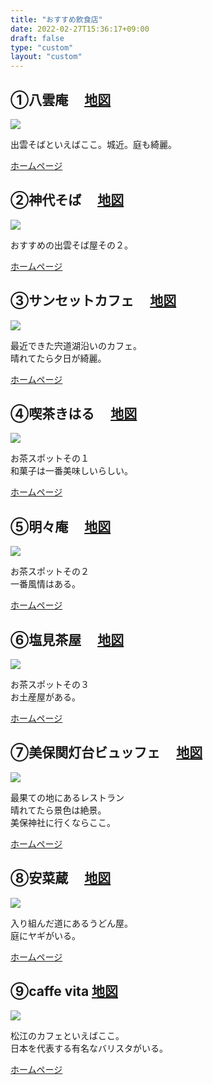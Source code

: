 ```yaml
---
title: "おすすめ飲食店"
date: 2022-02-27T15:36:17+09:00
draft: false
type: "custom"
layout: "custom"
---
```



<div class="info_box clearfix">

<section class="info">
    <h2><span>①八雲庵　</span>
		<a target=blank href="https://goo.gl/maps/EJVdFkRNSiGeqqT58">地図</a>
	</h2>
    <img class="picture" src="/img/yakumoan.png"></img>
    <p>出雲そばといえばここ。城近。庭も綺麗。</p>
    <a target=blank href="https://www.yakumoan.jp/">ホームページ</a>
</section>

<section class="info">
    <h2><span>②神代そば　</span>
		<a target=blank href="https://goo.gl/maps/QoXxhgzZLMsyeK5x5">地図</a>
	</h2>
    <img class="picture" src="/img/kamisiro.png"></img>
    <p>おすすめの出雲そば屋その２。</p>
    <a target=blank href="https://www.lazuda.com/news/archives/2770">ホームページ</a>
</section>

<section class="info">
    <h2><span>③サンセットカフェ　</span>
		<a target=blank href="https://goo.gl/maps/GH6pdmFvK6WGD1Xa6">地図</a>
	</h2>
    <img class="picture" src="/img/sunset.png"></img>
    <p>最近できた宍道湖沿いのカフェ。<br>
    晴れてたら夕日が綺麗。</p>
    <a target=blank href="https://www.instagram.com/shinjiko.sunset.cafe/?hl=ja">ホームページ</a>
</section>

<section class="info">
    <h2><span>④喫茶きはる　</span>
		<a target=blank href="https://goo.gl/maps/1Ax7jsHBe3dV5U3P6">地図</a>
	</h2>
    <img class="picture" src="/img/otya1.png"></img>
    <p>お茶スポットその１<br>
    和菓子は一番美味しいらしい。</p>
    <a target=blank href="https://matsu-reki.jp/kiharu/">ホームページ</a>
</section>

<section class="info">
    <h2><span>⑤明々庵　</span>
		<a target=blank href="https://goo.gl/maps/3mEd69WEEtZgLUkX8">地図</a>
	</h2>
    <img class="picture" src="/img/otya2.png"></img>
    <p>お茶スポットその２<br>
    一番風情はある。</p>
    <a target=blank href="http://www.meimeian.jp/">ホームページ</a>
</section>

<section class="info">
    <h2><span>⑥塩見茶屋　</span>
		<a target=blank href="https://goo.gl/maps/ZGNLWUnHR5szCQMy7">地図</a>
	</h2>
	<img class="picture" src="/img/otya3.png"></img>
	<p>お茶スポットその３<br>
    お土産屋がある。</p>
    <a target=blank href="https://www.shiomi-cyaya.com/">ホームページ</a>
</section>

<section class="info">
    <h2><span>⑦美保関灯台ビュッフェ　</span>
		<a target=blank href="https://goo.gl/maps/T3AG3PS5ZR991k6y7">地図</a>
	</h2>
    <img class="picture" src="/img/miho.png"></img>
    <p>最果ての地にあるレストラン<br>
    晴れてたら景色は絶景。<br>
    美保神社に行くならここ。</p>
    <a target=blank href="https://www.lazuda.com/news/archives/332">ホームページ</a>
</section>

<section class="info">
    <h2><span>⑧安菜蔵　</span>
		<a target=blank href="https://goo.gl/maps/w4gztvgbsqueVnc79">地図</a>
	</h2>
    <img class="picture" src="/img/yagi.png"></img>
    <p>入り組んだ道にあるうどん屋。<br>
    庭にヤギがいる。</p>
    <a target=blank href="https://www.anazou.net/">ホームページ</a>
</section>

<section class="info">
    <h2><span>⑨caffe vita</span>
		<a target=blank href="https://goo.gl/maps/tSfYorpn9wck9ELEA">地図</a>
	</h2>
    <img class="picture" src="/img/vita.png"></img>
    <p>松江のカフェといえばここ。<br>
    日本を代表する有名なバリスタがいる。</p>
    <a target=blank href="http://www.caffe-vita.com/">ホームページ</a>
</section>

</div>